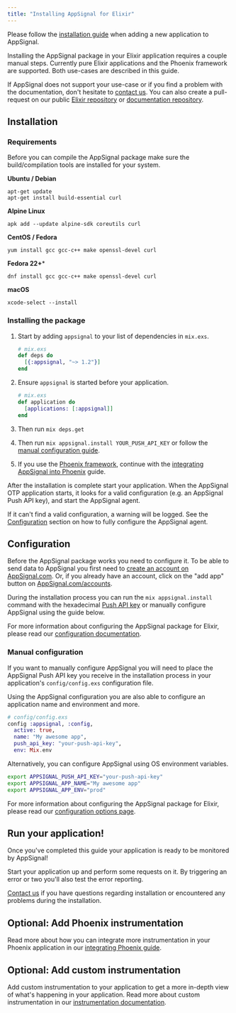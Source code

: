 ```yaml
---
title: "Installing AppSignal for Elixir"
---
```


Please follow the [installation guide](/getting-started/new-application.html) when adding a new application to AppSignal.

Installing the AppSignal package in your Elixir application requires a couple
manual steps. Currently pure Elixir applications and the Phoenix framework are
supported. Both use-cases are described in this guide.

If AppSignal does not support your use-case or if you find a problem with the
documentation, don't hesitate to [contact us][support]. You can also create a
pull-request on our public [Elixir repository][elixir-repo] or [documentation
repository][docs-repo].

## Installation

### Requirements

Before you can compile the AppSignal package make sure the build/compilation
tools are installed for your system.

**Ubuntu / Debian**

```
apt-get update
apt-get install build-essential curl
```

**Alpine Linux**

```
apk add --update alpine-sdk coreutils curl
```

**CentOS / Fedora**

```
yum install gcc gcc-c++ make openssl-devel curl
```

**Fedora 22+***

```
dnf install gcc gcc-c++ make openssl-devel curl
```

**macOS**

```
xcode-select --install
```

### Installing the package

1. Start by adding `appsignal` to your list of dependencies in `mix.exs`.

    ```elixir
    # mix.exs
    def deps do
      [{:appsignal, "~> 1.2"}]
    end
    ```

2. Ensure `appsignal` is started before your application.

    ```elixir
    # mix.exs
    def application do
      [applications: [:appsignal]]
    end
    ```

3. Then run `mix deps.get`

4. Then run `mix appsignal.install YOUR_PUSH_API_KEY` or follow the [manual configuration guide](#configuration).

5. If you use the [Phoenix framework][phoenix], continue with the [integrating
   AppSignal into Phoenix](/elixir/integrations/phoenix.html) guide.

After the installation is complete start your application. When the AppSignal
OTP application starts, it looks for a valid configuration (e.g. an AppSignal
Push API key), and start the AppSignal agent.

If it can't find a valid configuration, a warning will be logged. See
the [Configuration](#configuration) section on how to fully configure the
AppSignal agent.

## Configuration

Before the AppSignal package works you need to configure it. To be able to send
data to AppSignal you first need to [create an account on
AppSignal.com](https://appsignal.com/users/sign_up). Or, if you already have an
account, click on the "add app" button on
[AppSignal.com/accounts](https://appsignal.com/accounts).

During the installation process you can run the `mix appsignal.install` command
with the hexadecimal [Push API key](/appsignal/terminology.html#push-api-key)
or manually configure AppSignal using the guide below.

For more information about configuring the AppSignal package for Elixir, please
read our [configuration documentation](/elixir/configuration/index.html).

### Manual configuration

If you want to manually configure AppSignal you will need to place the
AppSignal Push API key you receive in the installation process in your
application's `config/config.exs` configuration file.

Using the AppSignal configuration you are also able to configure an application
name and environment and more.

```elixir
# config/config.exs
config :appsignal, :config,
  active: true,
  name: "My awesome app",
  push_api_key: "your-push-api-key",
  env: Mix.env
```

Alternatively, you can configure AppSignal using OS environment variables.

```sh
export APPSIGNAL_PUSH_API_KEY="your-push-api-key"
export APPSIGNAL_APP_NAME="My awesome app"
export APPSIGNAL_APP_ENV="prod"
```

For more information about configuring the AppSignal package for Elixir, please
read our [configuration options page](/elixir/configuration/index.html).

## Run your application!

Once you've completed this guide your application is ready to be monitored by
AppSignal!

Start your application up and perform some requests on it. By triggering an
error or two you'll also test the error reporting.

[Contact us][support] if you have questions regarding installation or
encountered any problems during the installation.

## Optional: Add Phoenix instrumentation

Read more about how you can integrate more instrumentation in your Phoenix
application in our [integrating Phoenix
guide](/elixir/integrations/phoenix.html).

## Optional: Add custom instrumentation

Add custom instrumentation to your application to get a more in-depth view of
what's happening in your application. Read more about custom instrumentation in
our [instrumentation documentation](/elixir/instrumentation/index.html).

[support]: mailto:support@appsignal.com
[elixir-repo]: https://github.com/appsignal/appsignal-elixir
[docs-repo]: https://github.com/appsignal/appsignal-docs
[phoenix]: http://www.phoenixframework.org/
